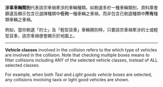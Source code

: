 **涉事車輛類別**代表該宗車禍牽涉的車輛種類。如剔選多於一種車輛類別，資料庫會篩選及顯示包含已選擇種類中**任何**一種車輛之車禍，而非包含已剔選種類中**所有**種類車輛之車禍。

例如，當你剔選「的士」及「輕型貨車」車輛類別時，只要該宗車禍牽涉的士或輕型貨車，該宗車禍便會顯示於地圖上。

---

**Vehicle classes** involved in the collision refers to the which type of vehicles are involved in the collision. Note that checking multiple boxes means to filter collisions including ANY of the selected vehicle classes, instead of ALL selected classes.

For example, when both *Taxi* and *Light goods vehicle* boxes are selected, any collisions involving taxis or light good vehicles are shown.
                
